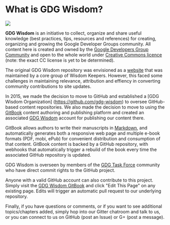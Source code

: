 # What is GDG Wisdom?

![](https://lh5.googleusercontent.com/-hHxMe7L9FbY/UaH7wJbpcpI/AAAAAAAAACY/ePkTjDRwgK8/w887-h587-no/jhoon.jpg)

**GDG Wisdom** is an initiative to collect, organize and share useful knowledge (best practices, tips, resources and references) for creating, organizing and growing the Google Developer Groups community. All content here is created and owned by the [Google Developers Group Community](https://developers.google.com/community/) and open to the whole world under [Creative Commons licence](https://creativecommons.org/licenses/) (note: the exact CC license is yet to be determined).

The original GDG Wisdom repository was envisioned as a [website](https://sites.google.com/site/gdgwisdom/home) that was maintained by a core group of Wisdom Keepers. However, this faced some challenges in maintaining relevance, attribution and effiency in converting community contributions to site updates. 

In 2015, we made the decision to move to GitHub and established a [GDG Wisdom Organization] (https://github.com/gdg-wisdom) to oversee GitHub-based content repositories. We also made the decision to move to using the [GitBook](http://www.gitbook.com) content authoring and publishing platform and created an associated [GDG Wisdom](gdg-wisdom.gitbooks.io/) account for publishing our content there.

GitBook allows authors to write their manuscripts in [Markdown](http://daringfireball.net/projects/markdown/syntax), and automatically generates both a responsive web page and multiple e-book formats (PDF, mobi, ePub) for convenient distribution and consumption of that content. GitBook content is backed by a GitHub repository, with webhooks that automatically trigger a rebuild of the book every time the associated GitHub repository is updated.

GDG Wisdom is overseen by members of the [GDG Task Force](https://plus.google.com/communities/105665179823281944523) community who have direct commit rights to the GitHub project. 

Anyone with a valid GitHub account can also contribute to this project. Simply visit the [GDG Wisdom GitBook](http://gdg-wisdom.gitbooks.io/gdg-wisdom-2015/content/) and click "Edit This Page" on any existing page. Edits will trigger an automatic pull request to our underlying repository. 

Finally, if you have questions or comments, or if you want to see additional topics/chapters added, simply hop into our Gitter chatroom and talk to us, or you can connect to us on GitHub (post an Issue) or G+ (post a message).
